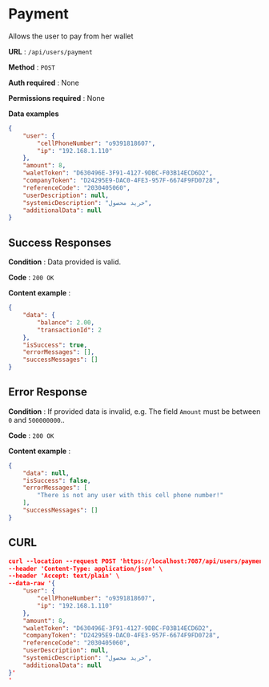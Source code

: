 ﻿# Payment

Allows the user to pay from her wallet

**URL** : `/api/users/payment`

**Method** : `POST`

**Auth required** : None

**Permissions required** : None

**Data examples**

```json
{
    "user": {
        "cellPhoneNumber": "o9391818607",
        "ip": "192.168.1.110"
    },
    "amount": 8,
    "waletToken": "D630496E-3F91-4127-9DBC-F03B14ECD6D2",
    "companyToken": "D24295E9-DAC0-4FE3-957F-6674F9FD0728",
    "referenceCode": "2030405060",
    "userDescription": null,
    "systemicDescription": "خرید محصول",
    "additionalData": null
}

```
## Success Responses

**Condition** : Data provided is valid.

**Code** : `200 OK`

**Content example** : 

```json
{
    "data": {
        "balance": 2.00,
        "transactionId": 2
    },
    "isSuccess": true,
    "errorMessages": [],
    "successMessages": []
}
```

## Error Response

**Condition** : If provided data is invalid, e.g. The field `Amount` must be between `0` and `500000000`..

**Code** : `200 OK`

**Content example** :

```json
{
    "data": null,
    "isSuccess": false,
    "errorMessages": [
        "There is not any user with this cell phone number!"
    ],
    "successMessages": []
}
```

## CURL

```json
curl --location --request POST 'https://localhost:7087/api/users/payment' \
--header 'Content-Type: application/json' \
--header 'Accept: text/plain' \
--data-raw '{
    "user": {
        "cellPhoneNumber": "o9391818607",
        "ip": "192.168.1.110"
    },
    "amount": 8,
    "waletToken": "D630496E-3F91-4127-9DBC-F03B14ECD6D2",
    "companyToken": "D24295E9-DAC0-4FE3-957F-6674F9FD0728",
    "referenceCode": "2030405060",
    "userDescription": null,
    "systemicDescription": "خرید محصول",
    "additionalData": null
}'
'
```
